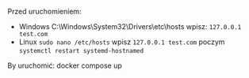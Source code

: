 Przed uruchomieniem:
* Windows C:\Windows\System32\Drivers\etc\hosts wpisz: ```127.0.0.1 test.com```
* Linux ```sudo nano /etc/hosts``` wpisz ```127.0.0.1 test.com``` poczym ```systemctl restart systemd-hostnamed```

By uruchomić:
docker compose up